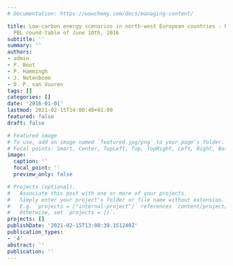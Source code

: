 ```yaml
---
# Documentation: https://wowchemy.com/docs/managing-content/

title: Low-carbon energy scenarios in north-west European countries - Report of the
  PBL round-table of June 10th, 2016
subtitle: ''
summary: ''
authors:
- admin
- P. Boot
- P. Hammingh
- J. Notenboom
- D. P. van Vuuren
tags: []
categories: []
date: '2016-01-01'
lastmod: 2021-02-15T14:00:40+01:00
featured: false
draft: false

# Featured image
# To use, add an image named `featured.jpg/png` to your page's folder.
# Focal points: Smart, Center, TopLeft, Top, TopRight, Left, Right, BottomLeft, Bottom, BottomRight.
image:
  caption: ''
  focal_point: ''
  preview_only: false

# Projects (optional).
#   Associate this post with one or more of your projects.
#   Simply enter your project's folder or file name without extension.
#   E.g. `projects = ["internal-project"]` references `content/project/deep-learning/index.md`.
#   Otherwise, set `projects = []`.
projects: []
publishDate: '2021-02-15T13:00:39.151240Z'
publication_types:
- '4'
abstract: ''
publication: ''
---
```

